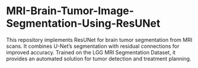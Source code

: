 # MRI-Brain-Tumor-Image-Segmentation-Using-ResUNet
This repository implements ResUNet for brain tumor segmentation from MRI scans. It combines U-Net’s segmentation with residual connections for improved accuracy. Trained on the LGG MRI Segmentation Dataset, it provides an automated solution for tumor detection and treatment planning.
